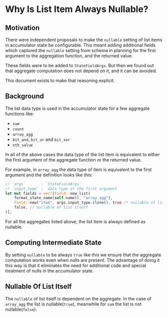 # Why Is List Item Always Nullable?

## Motivation
There were independent proposals to make the `nullable` setting of list
items in accumulator state be configurable. This meant adding additional
fields which captured the `nullable` setting from schema in planning for
the first argument to the aggregation function, and the returned value.

These fields were to be added to `StateFieldArgs`. But then we found out
that aggregate computation does not depend on it, and it can be avoided.

This document exists to make that reasoning explicit.

## Background
The list data type is used in the accumulator state for a few aggregate
functions like:
- `sum`
- `count`
- `array_agg`
- `bit_and`, `bit_or` and `bit_xor`
- `nth_value`

In all of the above cases the data type of the list item is equivalent
to either the first argument of the aggregate function or the returned
value.

For example, in `array_agg` the data type of item is equivalent to the
first argument and the definition looks like this:
```rust
// `args`       : `StateFieldArgs`
// `input_type` :  data type of the first argument
let mut fields = vec![Field::new_list(
    format_state_name(self.name(), "array_agg"),
    Field::new("item", args.input_type.clone(), true /* nullable of list item */ ),
    false, // nullable of list itself
)];
```

For all the aggregates listed above, the list item is always defined as
nullable.

## Computing Intermediate State

By setting `nullable` to be always `true` like this we ensure that the
aggregate computation works even when nulls are present. The advantage
of doing it this way is that it eliminates the need for additional code
and special treatment of nulls in the accumulator state.

## Nullable Of List Itself

The `nullable` of list itself is dependent on the aggregate. In the
case of `array_agg` the list is nullable(`true`), meanwhile for `sum`
the list is not nullable(`false`).